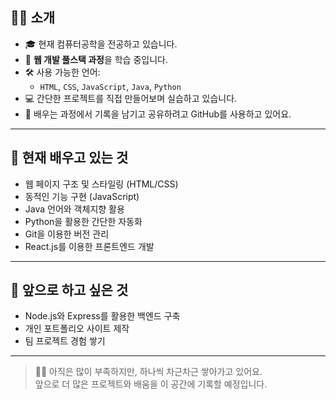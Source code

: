 ## 🙋‍♂️ 소개

- 🎓 현재 컴퓨터공학을 전공하고 있습니다.
- 🌱 **웹 개발 풀스택 과정**을 학습 중입니다.
- 🛠️ 사용 가능한 언어:
  - `HTML`, `CSS`, `JavaScript`, `Java`, `Python`
- 💻 간단한 프로젝트를 직접 만들어보며 실습하고 있습니다.
- 🚀 배우는 과정에서 기록을 남기고 공유하려고 GitHub를 사용하고 있어요.

---

## 🔧 현재 배우고 있는 것

- 웹 페이지 구조 및 스타일링 (HTML/CSS)
- 동적인 기능 구현 (JavaScript)
- Java 언어와 객체지향 활용
- Python을 활용한 간단한 자동화
- Git을 이용한 버전 관리
- React.js를 이용한 프론트엔드 개발

---

## 📘 앞으로 하고 싶은 것

- Node.js와 Express를 활용한 백엔드 구축
- 개인 포트폴리오 사이트 제작
- 팀 프로젝트 경험 쌓기

---

> 🙇‍♂️ 아직은 많이 부족하지만, 하나씩 차근차근 쌓아가고 있어요.  
> 앞으로 더 많은 프로젝트와 배움을 이 공간에 기록할 예정입니다.

